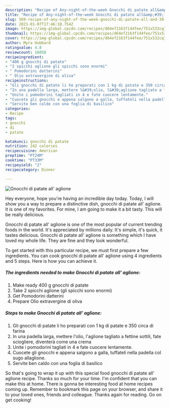 ```yaml
---
description: "Recipe of Any-night-of-the-week Gnocchi di patate all&amp;#39; aglione"
title: "Recipe of Any-night-of-the-week Gnocchi di patate all&amp;#39; aglione"
slug: 569-recipe-of-any-night-of-the-week-gnocchi-di-patate-all-and-39-aglione
date: 2021-01-07T17:46:18.754Z
image: https://img-global.cpcdn.com/recipes/d64ef2163f144fee/751x532cq70/gnocchi-di-patate-all-aglione-recipe-main-photo.jpg
thumbnail: https://img-global.cpcdn.com/recipes/d64ef2163f144fee/751x532cq70/gnocchi-di-patate-all-aglione-recipe-main-photo.jpg
cover: https://img-global.cpcdn.com/recipes/d64ef2163f144fee/751x532cq70/gnocchi-di-patate-all-aglione-recipe-main-photo.jpg
author: Myra Hubbard
ratingvalue: 4.8
reviewcount: 16058
recipeingredient:
- "400 g gnocchi di patate"
- "2 spicchi aglione gli spicchi sono enormi"
- " Pomodorini datterini"
- " Olio extravergine di oliva"
recipeinstructions:
- "Gli gnocchi di patate li ho preparati con 1 kg di patate e 350 circa di farina"
- "In una padella larga, mettere l&#39;olio, l&#39;aglione tagliato a fettine sottili, fate sciogliere, diventerà come una crema"
- "Unite i pomodorini tagliati in 4 e fate cuocere lentamente."
- "Cuocete gli gnocchi e appena salgono a galla, tuffateli nella padella col sugo allaglione."
- "Servite ben caldo con una foglia di basilico"
categories:
- Recipe
tags:
- gnocchi
- di
- patate

katakunci: gnocchi di patate 
nutrition: 242 calories
recipecuisine: American
preptime: "PT24M"
cooktime: "PT33M"
recipeyield: "2"
recipecategory: Dinner

---
```



![Gnocchi di patate all&#39; aglione](https://img-global.cpcdn.com/recipes/d64ef2163f144fee/751x532cq70/gnocchi-di-patate-all-aglione-recipe-main-photo.jpg)

Hey everyone, hope you're having an incredible day today. Today, I will show you a way to prepare a distinctive dish, gnocchi di patate all&#39; aglione. It is one of my favorites. For mine, I am going to make it a bit tasty. This will be really delicious.



Gnocchi di patate all&#39; aglione is one of the most popular of current trending foods in the world. It's appreciated by millions daily. It's simple, it's quick, it tastes delicious. Gnocchi di patate all&#39; aglione is something which I have loved my whole life. They are fine and they look wonderful.


To get started with this particular recipe, we must first prepare a few ingredients. You can cook gnocchi di patate all&#39; aglione using 4 ingredients and 5 steps. Here is how you can achieve it.

<!--inarticleads1-->

##### The ingredients needed to make Gnocchi di patate all&#39; aglione:

1. Make ready 400 g gnocchi di patate
1. Take 2 spicchi aglione (gli spicchi sono enormi)
1. Get  Pomodorini datterini
1. Prepare  Olio extravergine di oliva




<!--inarticleads2-->

##### Steps to make Gnocchi di patate all&#39; aglione:

1. Gli gnocchi di patate li ho preparati con 1 kg di patate e 350 circa di farina
1. In una padella larga, mettere l&#39;olio, l&#39;aglione tagliato a fettine sottili, fate sciogliere, diventerà come una crema
1. Unite i pomodorini tagliati in 4 e fate cuocere lentamente.
1. Cuocete gli gnocchi e appena salgono a galla, tuffateli nella padella col sugo allaglione.
1. Servite ben caldo con una foglia di basilico




So that's going to wrap it up with this special food gnocchi di patate all&#39; aglione recipe. Thanks so much for your time. I'm confident that you can make this at home. There is gonna be interesting food at home recipes coming up. Remember to bookmark this page on your browser, and share it to your loved ones, friends and colleague. Thanks again for reading. Go on get cooking!
